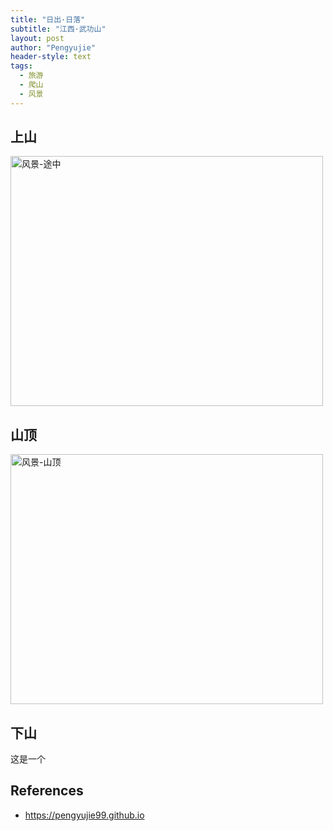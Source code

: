 ```yaml
---
title: "日出·日落"
subtitle: "江西·武功山"
layout: post
author: "Pengyujie"
header-style: text
tags:
  - 旅游
  - 爬山
  - 风景
---
```





上山
-------------
<img src="/img/mountain/mountain1.jpg" width="500px" height="400px" alt="风景-途中">



山顶
----------------------------------------
<img src="/img/mountain/mountain5.jpg" width="500px" height="400px" alt="风景-山顶">



下山
-----------------------
这是一个





References
----------

- <https://pengyujie99.github.io>
